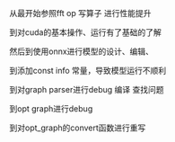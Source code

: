 从最开始参照fft op 写算子 进行性能提升

到对cuda的基本操作、运行有了基础的了解

然后到使用onnx进行模型的设计、编辑、

到添加const info 常量，导致模型运行不顺利

到对graph parser进行debug 编译 查找问题

到opt graph进行debug 

到对opt_graph的convert函数进行重写